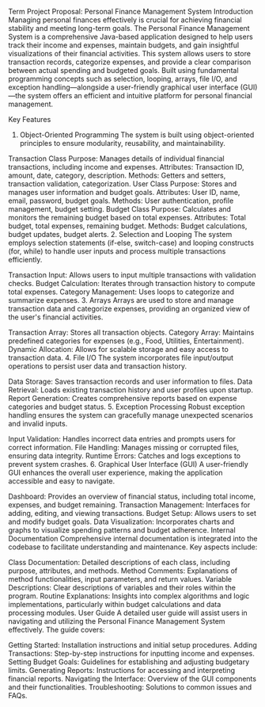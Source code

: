 Term Project Proposal: Personal Finance Management System
Introduction
Managing personal finances effectively is crucial for achieving financial stability and meeting long-term goals. The Personal Finance Management System is a comprehensive Java-based application designed to help users track their income and expenses, maintain budgets, and gain insightful visualizations of their financial activities. This system allows users to store transaction records, categorize expenses, and provide a clear comparison between actual spending and budgeted goals. Built using fundamental programming concepts such as selection, looping, arrays, file I/O, and exception handling—alongside a user-friendly graphical user interface (GUI)—the system offers an efficient and intuitive platform for personal financial management.

Key Features
1. Object-Oriented Programming
The system is built using object-oriented principles to ensure modularity, reusability, and maintainability.

Transaction Class
Purpose: Manages details of individual financial transactions, including income and expenses.
Attributes: Transaction ID, amount, date, category, description.
Methods: Getters and setters, transaction validation, categorization.
User Class
Purpose: Stores and manages user information and budget goals.
Attributes: User ID, name, email, password, budget goals.
Methods: User authentication, profile management, budget setting.
Budget Class
Purpose: Calculates and monitors the remaining budget based on total expenses.
Attributes: Total budget, total expenses, remaining budget.
Methods: Budget calculations, budget updates, budget alerts.
2. Selection and Looping
The system employs selection statements (if-else, switch-case) and looping constructs (for, while) to handle user inputs and process multiple transactions efficiently.

Transaction Input: Allows users to input multiple transactions with validation checks.
Budget Calculation: Iterates through transaction history to compute total expenses.
Category Management: Uses loops to categorize and summarize expenses.
3. Arrays
Arrays are used to store and manage transaction data and categorize expenses, providing an organized view of the user's financial activities.

Transaction Array: Stores all transaction objects.
Category Array: Maintains predefined categories for expenses (e.g., Food, Utilities, Entertainment).
Dynamic Allocation: Allows for scalable storage and easy access to transaction data.
4. File I/O
The system incorporates file input/output operations to persist user data and transaction history.

Data Storage: Saves transaction records and user information to files.
Data Retrieval: Loads existing transaction history and user profiles upon startup.
Report Generation: Creates comprehensive reports based on expense categories and budget status.
5. Exception Processing
Robust exception handling ensures the system can gracefully manage unexpected scenarios and invalid inputs.

Input Validation: Handles incorrect data entries and prompts users for correct information.
File Handling: Manages missing or corrupted files, ensuring data integrity.
Runtime Errors: Catches and logs exceptions to prevent system crashes.
6. Graphical User Interface (GUI)
A user-friendly GUI enhances the overall user experience, making the application accessible and easy to navigate.

Dashboard: Provides an overview of financial status, including total income, expenses, and budget remaining.
Transaction Management: Interfaces for adding, editing, and viewing transactions.
Budget Setup: Allows users to set and modify budget goals.
Data Visualization: Incorporates charts and graphs to visualize spending patterns and budget adherence.
Internal Documentation
Comprehensive internal documentation is integrated into the codebase to facilitate understanding and maintenance. Key aspects include:

Class Documentation: Detailed descriptions of each class, including purpose, attributes, and methods.
Method Comments: Explanations of method functionalities, input parameters, and return values.
Variable Descriptions: Clear descriptions of variables and their roles within the program.
Routine Explanations: Insights into complex algorithms and logic implementations, particularly within budget calculations and data processing modules.
User Guide
A detailed user guide will assist users in navigating and utilizing the Personal Finance Management System effectively. The guide covers:

Getting Started: Installation instructions and initial setup procedures.
Adding Transactions: Step-by-step instructions for inputting income and expenses.
Setting Budget Goals: Guidelines for establishing and adjusting budgetary limits.
Generating Reports: Instructions for accessing and interpreting financial reports.
Navigating the Interface: Overview of the GUI components and their functionalities.
Troubleshooting: Solutions to common issues and FAQs.

